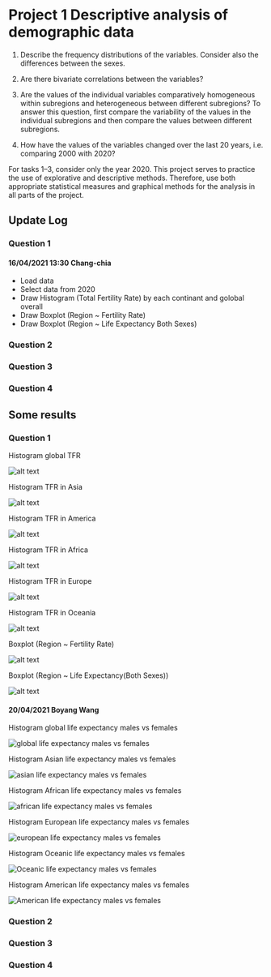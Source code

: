 # Project 1 Descriptive analysis of demographic data
1. Describe the frequency distributions of the variables. Consider also the differences between the sexes.

2. Are there bivariate correlations between the variables?

3. Are the values of the individual variables comparatively homogeneous within subregions and heterogeneous between different subregions? To answer this question, first compare the variability of the values in the individual subregions and then compare the values between different subregions.

4. How have the values of the variables changed over the last 20 years, i.e. comparing 2000 with 2020?

For tasks 1–3, consider only the year 2020. This project serves to practice the use of explorative and descriptive methods. Therefore, use both appropriate statistical measures and graphical methods for the analysis in all parts of the project.

## Update Log

### Question 1

#### 16/04/2021 13:30 Chang-chia

+ Load data
+ Select data from 2020
+ Draw Histogram (Total Fertility Rate) by each continant and golobal overall
+ Draw Boxplot (Region ~ Fertility Rate)
+ Draw Boxplot (Region ~ Life Expectancy Both Sexes)

### Question 2
### Question 3
### Question 4

## Some results

### Question 1

Histogram global TFR

![alt text](https://github.com/Jeffchen00/ISC-repo/blob/03c6826e01f75451bc38329a822f1e2bf5b4e23d/hist_TFR_gl.png)

Histogram TFR in Asia

![alt text](https://github.com/Jeffchen00/ISC-repo/blob/03c6826e01f75451bc38329a822f1e2bf5b4e23d/hist_TFR_as.png)

Histogram TFR in America

![alt text](https://github.com/Jeffchen00/ISC-repo/blob/03c6826e01f75451bc38329a822f1e2bf5b4e23d/hist_TFR_am.png)

Histogram TFR in Africa

![alt text](https://github.com/Jeffchen00/ISC-repo/blob/03c6826e01f75451bc38329a822f1e2bf5b4e23d/hist_TFR_af.png)

Histogram TFR in Europe

![alt text](https://github.com/Jeffchen00/ISC-repo/blob/03c6826e01f75451bc38329a822f1e2bf5b4e23d/hist_TFR_eu.png)

Histogram TFR in Oceania

![alt text](https://github.com/Jeffchen00/ISC-repo/blob/a835d9a3faba84fdf0b531a60f83a72a6197fde6/hist_TFR_oc.png)


Boxplot (Region ~ Fertility Rate)

![alt text](https://github.com/Jeffchen00/ISC-repo/blob/1ea9ea6f64066924b2e72c37e51ba944e60dde27/Boxplot%20Region%20~%20Fertility%20Rate.png)

Boxplot (Region ~ Life Expectancy(Both Sexes))

![alt text](https://github.com/Jeffchen00/ISC-repo/blob/18fe860d94d45d24981c726b8187153e4b266384/Boxplot%20Region%20~%20Life%20Expectancy(Both%20Sexes).png)

#### 20/04/2021 Boyang Wang

Histogram global life expectancy males vs females

![global life expectancy males vs females](https://user-images.githubusercontent.com/31046966/115420964-de195f00-a1fb-11eb-826c-b9c16971862e.png)

Histogram Asian life expectancy males vs females

![asian life expectancy males vs females](https://user-images.githubusercontent.com/31046966/115421114-fc7f5a80-a1fb-11eb-913b-45d7aaa1ddbe.png)

Histogram African life expectancy males vs females

![african life expectancy males vs females](https://user-images.githubusercontent.com/31046966/115421182-0a34e000-a1fc-11eb-8aa2-b1583fb37f06.png)

Histogram European life expectancy males vs females

![european life expectancy males vs females](https://user-images.githubusercontent.com/31046966/115421263-1620a200-a1fc-11eb-9dff-a0f7dd666884.png)


Histogram Oceanic life expectancy males vs females

![Oceanic life expectancy males vs females](https://user-images.githubusercontent.com/31046966/115421299-1e78dd00-a1fc-11eb-9025-d8d17f5b9d9b.png)

Histogram American life expectancy males vs females

![American life expectancy males vs females](https://user-images.githubusercontent.com/31046966/115421338-26388180-a1fc-11eb-81bb-ce26379ac383.png)







### Question 2
### Question 3
### Question 4
